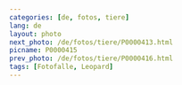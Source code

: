 ```yaml
---
categories: [de, fotos, tiere]
lang: de
layout: photo
next_photo: /de/fotos/tiere/P0000413.html
picname: P0000415
prev_photo: /de/fotos/tiere/P0000416.html
tags: [Fotofalle, Leopard]
---
```

